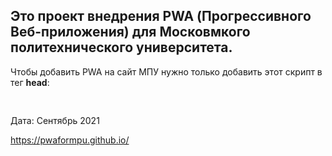 <h2>Это проект внедрения PWA (Прогрессивного Веб-приложения) для Московмкого политехнического университета.</h2>

<p>Чтобы добавить PWA на сайт МПУ нужно только добавить этот скрипт в тег <strong>head</strong>:</p>
<pre>
<script src="pwa.js"></script>
</pre>

Дата: Сентябрь 2021

https://pwaformpu.github.io/
